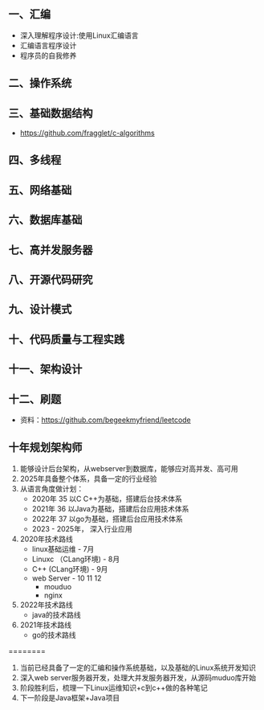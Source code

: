 ## 一、汇编
- 深入理解程序设计:使用Linux汇编语言
- 汇编语言程序设计
- 程序员的自我修养

## 二、操作系统
## 三、基础数据结构
- https://github.com/fragglet/c-algorithms

## 四、多线程
## 五、网络基础
## 六、数据库基础
## 七、高并发服务器
## 八、开源代码研究
## 九、设计模式
## 十、代码质量与工程实践
## 十一、架构设计
## 十二、刷题
- 资料：https://github.com/begeekmyfriend/leetcode  


## 十年规划架构师
1. 能够设计后台架构，从webserver到数据库，能够应对高并发、高可用
2. 2025年具备整个体系，具备一定的行业经验
3. 从语言角度做计划：
    - 2020年 35 以C C++为基础，搭建后台技术体系
    - 2021年 36 以Java为基础，搭建后台应用技术体系
    - 2022年 37 以go为基础，搭建后台应用技术体系
    - 2023 - 2025年， 深入行业应用
4. 2020年技术路线
    - linux基础运维 - 7月
    - Linuxc （CLang环境) - 8月
    - C++     (CLang环境) - 9月
    - web Server - 10 11 12
        - mouduo
        - nginx
5. 2022年技术路线
    - java的技术路线
6. 2021年技术路线
    - go的技术路线


========
1. 当前已经具备了一定的汇编和操作系统基础，以及基础的Linux系统开发知识
2. 深入web server服务器开发，处理大并发服务器开发，从源码muduo库开始
3. 阶段胜利后，梳理一下Linux运维知识+c到c++做的各种笔记
4. 下一阶段是Java框架+Java项目
